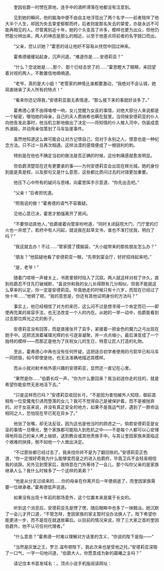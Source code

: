 　　奎因伯爵一时愣在原地，连手中的酒杯滑落在地都没有注意到。

　　见到她的瞬间，他的脑海中便不由自主地浮现出了两个名字——前者陪伴了他大半个人生，却因为失去挚爱郁郁而终，后者则是那名失去的挚爱，亦是永远不可能再相见的人。尽管离别近十年，她的个头变高了许多，模样也更为出众，但他仍然能分辨出来，两人的神态是那么的相近，以至于他差点将前者的名字脱口而出。

　　“父亲，您认识她？”霍恩的话让他好不容易从恍惚中回过神来。

　　霍弗德缓缓站起身，沉声问道，“难道你是……安德莉亚？”

　　“什么？您说她是……那个、那个已经去世了的……”霍恩瞪大了眼睛，来回望着对视的两人，不敢置信地喃喃道。

　　“老爷，真的是大小姐！”老管家的神情比谁都要激动，“我绝对不会认错，她简直继承了夫人所有的特点！”

　　“看来你还记得我，”安德莉亚面无表情道，“那么接下来的事就好谈多了。”

　　霍弗德心里不由得咯噔一响，女儿觉醒为女巫的事情，对绝大部分人来说都是一个秘密，哪怕她的母亲，自己的夫人费纳希也瞒在鼓里。当伺候安德莉亚的仆人向他告发此事时，他当机立断地做出了决定——将知情的仆人推入河中，伪装成意外溺毙，并动用亲信策划了马车坠崖事件。

　　虽然他知道这么做可能会让对方记恨自己，但对于永别之人，恨意也是一种纪念方法。只不过一旦再次相遇，这样淡漠的感情便成了一根锐利的刺。

　　特别是在他也不确定当初的做法是否正确的时候，这份刺痛感就愈发明显。

　　但伯爵清楚现在还有更要紧的事——为何安德莉亚会出现在辉光城，她的身份到底是真是假，以及那句又是什么意思，这些都比质问过去的对错更加重要。

　　他压下心中所有的疑问与思绪，向霍恩挥手示意道，“你先出去吧。”

　　“父亲！”后者担忧道。

　　“照我说的做！”霍弗德的语气不容置疑。

　　见他心意已决，霍恩才勉强离开了房间。

　　“不要惊动其他人，”伯爵接着向管家吩咐道，“同时关闭庭院大门，门厅里的灯火也一并熄了，若府中有人问起，就说我在起草文书，谁也不准打扰我，明白了吗？”

　　“我这就去办！不过……”管家摸了摸脑袋，“大小姐带来的那些朋友怎么办？”

　　“朋友？”他狐疑地看了安德莉亚一眼，“先带到宴会厅，好好招待起来吧。”

　　“是，老爷！”

　　随着门吱呀一声被关上，书房里顿时陷入了沉寂。两人就这样对视了许久，直到伯爵忍不住先打破缄默，“虽说你和我的女儿长得颇有几分相似，但我不能就这么草率的认定，你一定是安德莉亚。毕竟她走的时候只有十六岁，而现在已经过了快十年……”他顿了顿，“我的意思是，你还有其他证明身份的方法吗？”

　　事实上，他已经相信了对方的来历，这么问不过是想寻得一个肯定而已——即使再完美的易容手法，也无法改变一个人的内在。从她的一举一动中，伯爵能看到过去那位辉光之花的影子。

　　安德莉亚没有回答，而是直接张开了双手，紧接着一把金色的魔力之弓出现在她手中。这把流淌着璀璨光辉的长弓逐渐凝聚，并一点点缩小，最后演变成了一个独特的模样——而那正是他为了庆祝女儿的生日，特意让匠人打造的礼物。

　　至此，霍弗德心中再也没有任何怀疑，这把适合初学者使用的弓箭早已和马车一同损毁，如今即使是他，也无法准确地描述其模样。

　　而从小就对射术格外感兴趣的安德莉亚，显然还一直记在心里。

　　“果然是你……”伯爵长叹一声，“你为什么要回来？我当初送你走的目的，就是希望你能安然无恙地活下去。”

　　“只是这样而已吗？”安德莉亚收回长弓，“不是因为害怕被外人知晓，御前首相有一位受魔鬼引诱而堕落的女儿？我可不觉得自己是被保护着，而不是被抛弃的。对于女巫来说，并没有真正安全的地方，如果不是我运气好，遇到了一群命运相同之人，恐怕现在早已死在异乡了。”

　　他张了张嘴，却无法反驳，因为这也是他当时的顾虑之一。倘若安德莉亚是女巫的事情一旦曝光，整个家族都可能陷入到危机之中——不是每个人都可以心安理得地将自己的亲人拷上枷锁，送到教会或其他贵族手中。与其让奎因家族来面临这个艰难的抉择，倒不如他一个人做出决定。

　　“不过那些都已经过去了，我来找你并不是为了翻旧账的。”安德莉亚正色道，“你一定很好奇我为什么能够堂而皇之的进入伯爵府，毕竟卫兵不会轻易相信我的说辞。另外见到管家后，我特意在门外等待了一会儿，那个叫你父亲的是家族继承人么？我什么时候多了一个这样的弟弟？”

　　“他是从分支过续来的……你的母亲在你离开后一年便病逝了，而奎因家族需要一位继承者。”霍弗德低声说道。

　　如果没有出现十年前的那场意外，这个位置本来是属于长女的。

　　听到这个消息后，安德莉亚先是愣了愣，随后眼眸中也多了一抹黯淡。她沉默了一会儿才开口道，“不管怎样，奎因家族的家主暂时没办法换人了。陛下希望你能更进一步，而不是现在就退居幕后。以目前的情况来说，除了三大家之首的奎因伯爵外，他不认可任何代理者。”

　　“什么意思？”霍弗德一时难以理解对方话里的含义，“你说的陛下是指——”

　　“当然是灰堡之王，罗兰.温布顿陛下，我此次来也是受他之托。”安德莉亚深吸了一口气，一字一句地问道，“伯爵大人，你愿意成为新的晨曦之主吗？”

　　请记住本书首发域名：。顶点小说手机版阅读网址：
